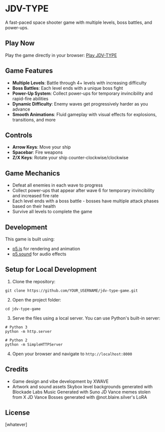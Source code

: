 # JDV-TYPE

A fast-paced space shooter game with multiple levels, boss battles, and power-ups.

## Play Now

Play the game directly in your browser: [Play JDV-TYPE](https://YOUR_USERNAME.github.io/jdv-type-game/)

## Game Features

- **Multiple Levels**: Battle through 4+ levels with increasing difficulty
- **Boss Battles**: Each level ends with a unique boss fight
- **Power-Up System**: Collect power-ups for temporary invincibility and rapid-fire abilities
- **Dynamic Difficulty**: Enemy waves get progressively harder as you advance
- **Smooth Animations**: Fluid gameplay with visual effects for explosions, transitions, and more

## Controls

- **Arrow Keys**: Move your ship
- **Spacebar**: Fire weapons
- **Z/X Keys**: Rotate your ship counter-clockwise/clockwise

## Game Mechanics

- Defeat all enemies in each wave to progress
- Collect power-ups that appear after wave 6 for temporary invincibility and increased fire rate
- Each level ends with a boss battle - bosses have multiple attack phases based on their health
- Survive all levels to complete the game

## Development

This game is built using:
- [p5.js](https://p5js.org/) for rendering and animation
- [p5.sound](https://p5js.org/reference/#/libraries/p5.sound) for audio effects

## Setup for Local Development

1. Clone the repository:
```
git clone https://github.com/YOUR_USERNAME/jdv-type-game.git
```

2. Open the project folder:
```
cd jdv-type-game
```

3. Serve the files using a local server. You can use Python's built-in server:
```
# Python 3
python -m http.server

# Python 2
python -m SimpleHTTPServer
```

4. Open your browser and navigate to `http://localhost:8000`

## Credits

- Game design and vibe development by XWAVE
- Artwork and sound assets 
    Skybox level backgrounds generated with Blockade Labs
    Music Generated with Suno
    JD Vance memes stolen from X
    JD Vance Bosses generated with @not.blaire.silver's LoRA

## License

[whatever]
